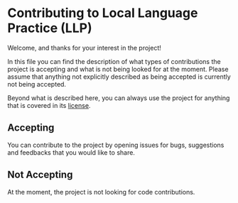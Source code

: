 # Contributing to Local Language Practice (LLP)

Welcome, and thanks for your interest in the project!

In this file you can find the description of what types of contributions the project is accepting and what is not being looked for at the moment. Please assume that anything not explicitly described as being accepted is currently not being accepted.

Beyond what is described here, you can always use the project for anything that is covered in its [license](LICENSE).

## Accepting

You can contribute to the project by opening issues for bugs, suggestions and feedbacks that you would like to share.

## Not Accepting

At the moment, the project is not looking for code contributions.

